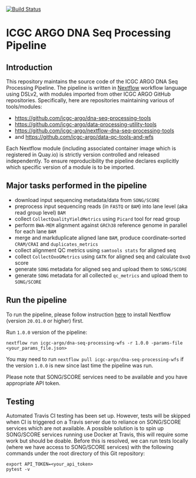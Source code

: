 [![Build Status](https://travis-ci.org/icgc-argo/dna-seq-processing-wfs.svg?branch=master)](https://travis-ci.org/icgc-argo/dna-seq-processing-wfs)
# ICGC ARGO DNA Seq Processing Pipeline


## Introduction

This repository maintains the source code of the ICGC ARGO DNA Seq Processing Pipeline. The pipeline is written
in [Nextflow](https://www.nextflow.io/) workflow language using DSLv2, with modules imported from other ICGC
ARGO GitHub repositories. Specifically, here are repositories maintaining various of tools/modules:

* https://github.com/icgc-argo/dna-seq-processing-tools
* https://github.com/icgc-argo/data-processing-utility-tools
* https://github.com/icgc-argo/nextflow-dna-seq-processing-tools
* and https://github.com/icgc-argo/data-qc-tools-and-wfs

Each Nextflow module (including associated container image which is registered in Quay.io) is strictly
version controlled and released independently. To ensure reproducibility the pipeline declares explicitly
which specific version of a module is to be imported.

## Major tasks performed in the pipeline
* download input sequencing metadata/data from `SONG/SCORE`
* preprocess input sequencing reads (in `FASTQ` or `BAM`) into lane level (aka read group level) `BAM`
* collect `CollectQualityYieldMetrics` using `Picard` tool for read group
* perform `BWA-MEM` alignment against `GRCh38` reference genome in parallel for each lane `BAM`
* merge and markduplicate aligned lane `BAM`, produce coordinate-sorted `CRAM/CRAI` and `duplicates_metrics`
* collect alignment QC metrics using `samtools stats` for aligned seq
* collect `CollectOxoGMetrics` using `GATK` for aligned seq and calculate `OxoQ` score
* generate `SONG` metadata for aligned seq and upload them to `SONG/SCORE`
* generate `SONG` metadata for all collected `qc_metrics` and upload them to `SONG/SCORE`

## Run the pipeline

To run the pipeline, please follow instruction [here](https://www.nextflow.io/docs/latest/getstarted.html#installation) to install Nextflow (version `20.01.0` or higher) first.

Run `1.0.0` version of the pipeline:
```
nextflow run icgc-argo/dna-seq-processing-wfs -r 1.0.0 -params-file <your_params_file.json>
```

You may need to run `nextflow pull icgc-argo/dna-seq-processing-wfs` if the version `1.0.0` is new since last time the pipeline was run.

Please note that SONG/SCORE services need to be available and you have appropriate API token.

## Testing

Automated Travis CI testing has been set up. However, tests will be skipped when CI is triggered on a Travis server due to reliance on SONG/SCORE services which are not available. A possible solution is to spin up
SONG/SCORE services running use Docker at Travis, this will require some work but should be doable. Before this
is resolved, we can run tests locally (where we have access to SONG/SCORE services) with the following commands under the root
directory of this Git repository:

```
export API_TOKEN=<your_api_token>
pytest -v
```
